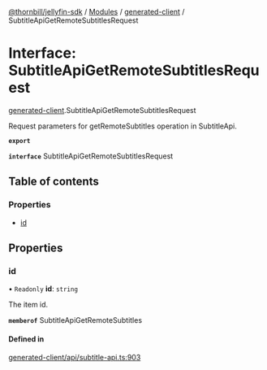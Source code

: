 [@thornbill/jellyfin-sdk](../README.md) / [Modules](../modules.md) / [generated-client](../modules/generated_client.md) / SubtitleApiGetRemoteSubtitlesRequest

# Interface: SubtitleApiGetRemoteSubtitlesRequest

[generated-client](../modules/generated_client.md).SubtitleApiGetRemoteSubtitlesRequest

Request parameters for getRemoteSubtitles operation in SubtitleApi.

**`export`**

**`interface`** SubtitleApiGetRemoteSubtitlesRequest

## Table of contents

### Properties

- [id](generated_client.SubtitleApiGetRemoteSubtitlesRequest.md#id)

## Properties

### id

• `Readonly` **id**: `string`

The item id.

**`memberof`** SubtitleApiGetRemoteSubtitles

#### Defined in

[generated-client/api/subtitle-api.ts:903](https://github.com/thornbill/jellyfin-sdk-typescript/blob/03092f3/src/generated-client/api/subtitle-api.ts#L903)
